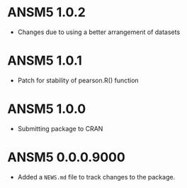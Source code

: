 # ANSM5 1.0.2

* Changes due to using a better arrangement of datasets

# ANSM5 1.0.1

* Patch for stability of pearson.R() function

# ANSM5 1.0.0

* Submitting package to CRAN

# ANSM5 0.0.0.9000

* Added a `NEWS.md` file to track changes to the package.

